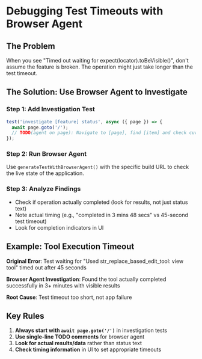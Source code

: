 # Debugging Test Timeouts with Browser Agent

## The Problem
When you see "Timed out waiting for expect(locator).toBeVisible()", don't assume the feature is broken. The operation might just take longer than the test timeout.

## The Solution: Use Browser Agent to Investigate

### Step 1: Add Investigation Test
```typescript
test('investigate [feature] status', async ({ page }) => {
  await page.goto('/');
  // TODO(agent on page): Navigate to [page], find [item] and check current status and results
});
```

### Step 2: Run Browser Agent
Use `generateTestWithBrowserAgent()` with the specific build URL to check the live state of the application.

### Step 3: Analyze Findings
- Check if operation actually completed (look for results, not just status text)
- Note actual timing (e.g., "completed in 3 mins 48 secs" vs 45-second test timeout)
- Look for completion indicators in UI

## Example: Tool Execution Timeout

**Original Error**: Test waiting for "Used str_replace_based_edit_tool: view tool" timed out after 45 seconds

**Browser Agent Investigation**: Found the tool actually completed successfully in 3+ minutes with visible results

**Root Cause**: Test timeout too short, not app failure

## Key Rules

1. **Always start with `await page.goto('/')`** in investigation tests
2. **Use single-line TODO comments** for browser agent
3. **Look for actual results/data** rather than status text
4. **Check timing information** in UI to set appropriate timeouts